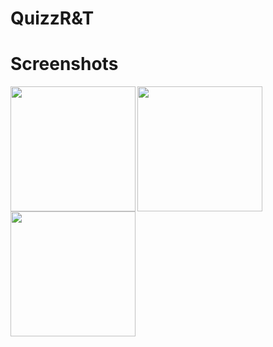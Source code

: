 # QuizzR&T






# Screenshots
<img  align="left" src="https://user-images.githubusercontent.com/58745332/80380760-4ca13680-88a0-11ea-908a-8644bea93b5f.png" width="200"><img src="https://user-images.githubusercontent.com/58745332/80381013-9558ef80-88a0-11ea-8955-092912b68ccd.png" width="200"> <img src="https://user-images.githubusercontent.com/58745332/80382881-24ff9d80-88a3-11ea-885c-406a5d0cdc1e.png" width="200">

